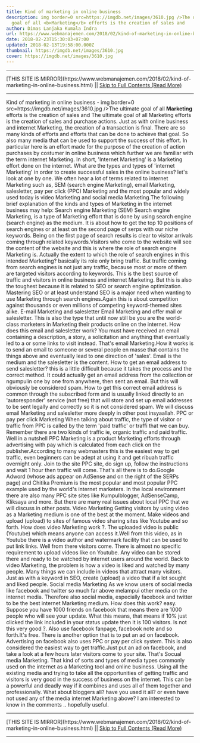 ```yaml
---
title: Kind of marketing in online business
description: img border=0 src=https://imgdb.net/images/3610.jpg />The ultimate
  goal of all <b>Marketing</b> efforts is the creation of sales and
author: Dimas Lanjaka Kumala Indra
url: https://www.webmanajemen.com/2018/02/kind-of-marketing-in-online-business.html
date: 2018-02-23T15:30:03+07:00
updated: 2018-02-13T19:58:00.000Z
thumbnail: https://imgdb.net/images/3610.jpg
cover: https://imgdb.net/images/3610.jpg
---
```


<hr/> [THIS SITE IS MIRROR](https://www.webmanajemen.com/2018/02/kind-of-marketing-in-online-business.html) || <a href="https://www.webmanajemen.com/2018/02/kind-of-marketing-in-online-business.html" rel="follow" class="button" id="read-more">Skip to Full Contents (Read More)</a> <hr/> Kind of marketing in online business - img border=0 src=https://imgdb.net/images/3610.jpg />The ultimate goal of all <b>Marketing</b> efforts is the creation of sales and The ultimate goal of all Marketing efforts is the creation of sales and purchase actions. Just as with online business and internet Marketing, the creation of a transaction is final. There are so many kinds of efforts and efforts that can be done to achieve that goal. So also many media that can be used to support the success of this effort.
In particular here is an effort made for the purpose of the creation of action purchases by costumer in online business which further we are familiar with the term
internet Marketing. In short, 'Internet Marketing' is a Marketing effort done on the internet. What are the types and types of 'internet Marketing' in order to create successful sales in the online business? let's look at one by one. We often hear a lot of terms related to internet Marketing such as, SEM (search engine Marketing), email Marketing, salesletter, pay per click (PPC) Marketing and the most popular and widely used today is video Marketing and social media Marketing.The following brief explanation of the kinds and types of Marketing in the internet business may help:
Search engine Marketing (SEM)
Search engine Marketing, is a type of Marketing effort that is done by using search engine (search engine) as the medium. It is about how to get the top 10 positions of search engines or at least on the second page of serps with our niche keywords. Being on the first page of search results is clear to visitor arrivals coming through related keywords.Visitors who come to the website will see the content of the website and this is where the role of search engine Marketing is. Actually the extent to which the role of search engines in this intended Marketing? basically its role only bring traffic. But traffic coming from search engines is not just any traffic, because most or more of them are targeted visitors according to keywords. This is the best source of traffic and visitors in online business and internet Marketing. But this is also the toughest because it is related to SEO or search engine optimization. Mastering SEO or at least understand SEO is a major need when wanting to use Marketing through search engines.Again this is about competition against thousands or even millions of competing keyword-themed sites alike.
E-mail Marketing and salesletter
Email Marketing and offer mail or salesletter. This is also the type that until now still be you are the world-class marketers in Marketing their products online on the internet. How does this email and salesletter work? You must have received an email containing a description, a story, a solicitation and anything that eventually led to a or some links to visit instead. That's email Marketing.How it works is to send an email to someone or several people en masse that contains the things above and eventually lead to one direction of 'sales'. Email is the medium and the salesletter is the content. How to get an email address to send salesletter? this is a little difficult because it takes the process and the correct method. It could actually get an email address from the collection or ngumpulin one by one from anywhere, then sent an email. But this will obviously be considered spam. How to get this correct email address is common through the subscribed form and is usually linked directly to an 'autoresponder' service (not free) that will store and set up email addresses to be sent legally and correctly so it is not considered spam. We will discuss email Marketing and salesletter more deeply in other post insyaallah.
PPC or pay per click Marketing
When talking about traffic, the type of visitor or traffic from PPC is called by the term 'paid traffic' or traffi that we can buy. Remember there are two kinds of traffic ie, organic traffic and paid traffic. Well in a nutshell PPC Marketing is a product Marketing efforts through advertising with pay which is calculated from each click on the publisher.According to many webmasters this is the easiest way to get traffic, even beginners can be adept at using it and get ribuah traffic overnight only. Join to the site PPC site, do sign up, follow the instructions and wait 1 hour then traffic will come. That's all there is to do.Google Adword (whose ads appear on AdSense and on the right of the SERPs page) and Chitika Premium is the most popular and most popular PPC example used by the world's internet marketers. In the local environment there are also many PPC site sites like Kumpulblogger, AdSenseCamp, Kliksaya and more. But there are many real issues about local PPC that we will discuss in other posts.
Video Marketing
Getting visitors by using video as a Marketing medium is one of the best at the moment. Make videos and upload (upload) to sites of famous video sharing sites like Youtube and so forth. How does video Marketing work ?. The uploaded video is public (Youtube) which means anyone can access it.Well from this video, as in Youtube there is a video author and watermark facility that can be used to put link links. Well from there visitors come. There is almost no specific requirement to upload videos like on Youtube. Any video can be stored there and ready to be watched by internet users around the world. Back to video Marketing, the problem is how a video is liked and watched by many people. Many things we can include in videos that attract many visitors. Just as with a keyword in SEO, create (upload) a video that if a lot sought and liked people.
Social media Marketing
As we know users of social media like facebook and twitter so much far above melampui other media on the internet media. Therefore also social media, especially facebook and twitter to be the best internet Marketing medium. How does this work? easy. Suppose you have 1000 friends on facebook that means there are 1000 people who will see your update. What this means, that means if 10% just clicked the link included in your status update then it is 100 visitors. Is not this very good ?. Also use facebook fanpage, facebook note and so forth.It's free. There is another option that is to put an ad on facebook. Advertising on facebook also uses PPC or pay per click system. This is also considered the easiest way to get traffic.Just put an ad on facebook, and take a look at a few hours later visitors come to your site. That's Socual media Marketing.
That kind of sorts and types of media types commonly used on the internet as a Marketing tool and online business. Using all the existing media and trying to take all the opportunities of getting traffic and visitors is very good in the success of business on the internet. This can be a powerful and deadly way if it combines and uses all of them together and professionally. What about bloggers all? have you used it all? or even have not used any of the media internet Marketing above? I am interested to know in the comments .. hopefully useful. <hr/> [THIS SITE IS MIRROR](https://www.webmanajemen.com/2018/02/kind-of-marketing-in-online-business.html) || <a href="https://www.webmanajemen.com/2018/02/kind-of-marketing-in-online-business.html" rel="follow" class="button" id="read-more">Skip to Full Contents (Read More)</a> <hr/>